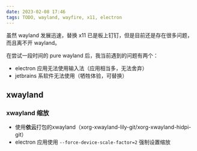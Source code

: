 ```yaml
---
date: 2023-02-08 17:46
tags: TODO, wayland, wayfire, x11, electron
---
```


虽然 wayland 发展迅速，替换 x11 已是板上钉钉，但是目前还是存在很多问题，而且离不开 wayland。

在尝试一段时间的 pure wayland 后，我当前遇到的问题有两个：
- electron 应用无法使用输入法（应用相当多，无法舍弃）
- jetbrains 系软件无法使用（牺牲体验，可替换）

## xwayland

### xwayland 缩放

- 使用**依云**打包的xwayland（xorg-xwayland-lily-git/xorg-xwayland-hidpi-git）
- electron 应用使用 `--force-device-scale-factor=2` 强制设置缩放